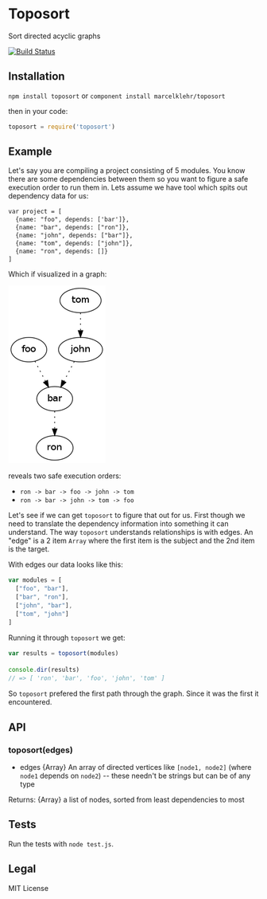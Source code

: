 # Toposort

Sort directed acyclic graphs

[![Build Status](https://travis-ci.org/marcelklehr/toposort.png)](https://travis-ci.org/marcelklehr/toposort)

## Installation

`npm install toposort` or `component install marcelklehr/toposort`  

then in your code:

```js
toposort = require('toposort')
```

## Example

Let's say you are compiling a project consisting of 5 modules. You know there are some dependencies between them so you want to figure a safe execution order to run them in. Lets assume we have tool which spits out dependency data for us:

```
var project = [
  {name: "foo", depends: ['bar']},
  {name: "bar", depends: ["ron"]},
  {name: "john", depends: ["bar"]},
  {name: "tom", depends: ["john"]},
  {name: "ron", depends: []}
]
```

Which if visualized in a graph:

![graph](out.png)

reveals two safe execution orders:

+ `ron -> bar -> foo -> john -> tom`
+ `ron -> bar -> john -> tom -> foo`

Let's see if we can get `toposort` to figure that out for us. First though we need to translate the dependency information into something it can understand. The way `toposort` understands relationships is with edges. An "edge" is a 2 item `Array` where the first item is the subject and the 2nd item is the target.  

With edges our data looks like this: 

```js
var modules = [
  ["foo", "bar"],
  ["bar", "ron"],
  ["john", "bar"],
  ["tom", "john"]
]
```

Running it through `toposort` we get:

```js
var results = toposort(modules)

console.dir(results)
// => [ 'ron', 'bar', 'foo', 'john', 'tom' ]
```
So `toposort` prefered the first path through the graph. Since it was the first it encountered.

## API

### toposort(edges)

+ edges {Array} An array of directed vertices like `[node1, node2]` (where `node1` depends on `node2`) -- these needn't be strings but can be of any type

Returns: {Array} a list of nodes, sorted from least dependencies to most

## Tests

Run the tests with `node test.js`.

## Legal

MIT License